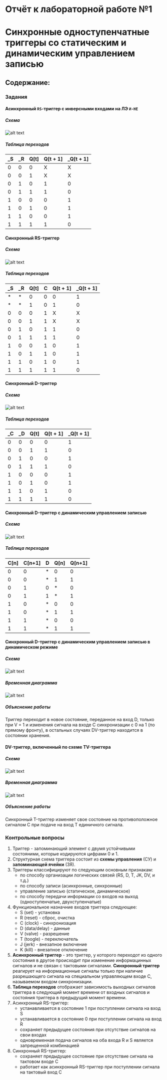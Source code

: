# Отчёт к лабораторной работе №1

# Синхронные одноступенчатные триггеры со статическим и динамическим управлением записью

## Содержание:

### Задания

#### Асинхронный `RS`-триггер с инверсными входами на ЛЭ `И-НЕ`

##### Схема

![alt text](images/ASYNC-RS-NAND.png)

##### Таблица переходов

| \_S | \_R | Q[t] | Q[t + 1] | \_Q[t + 1] |
| --- | --- | ---- | -------- | ---------- |
| 0   | 0   | 0    | X        | X          |
| 0   | 0   | 1    | X        | X          |
| 0   | 1   | 0    | 1        | 0          |
| 0   | 1   | 1    | 1        | 0          |
| 1   | 0   | 0    | 0        | 1          |
| 1   | 0   | 1    | 0        | 1          |
| 1   | 1   | 0    | 0        | 1          |
| 1   | 1   | 1    | 1        | 0          |

#### Синхронный RS-триггер

##### Схема

![alt text](images/SYNC-RS-NAND.png)

##### Таблица переходов

| \_S | \_R | Q[t] | C   | Q[t + 1] | \_Q[t + 1] |
| --- | --- | ---- | --- | -------- | ---------- |
| \*  | \*  | 0    | 0   | 0        | 1          |
| \*  | \*  | 1    | 0   | 1        | 0          |
| 0   | 0   | 0    | 1   | X        | X          |
| 0   | 0   | 1    | 1   | X        | X          |
| 0   | 1   | 0    | 1   | 1        | 0          |
| 0   | 1   | 1    | 1   | 1        | 0          |
| 1   | 0   | 0    | 1   | 0        | 1          |
| 1   | 0   | 1    | 1   | 0        | 1          |
| 1   | 1   | 0    | 1   | 0        | 1          |
| 1   | 1   | 1    | 1   | 1        | 0          |

#### Синхронный D-триггер

##### Схема

![alt text](images/STATIC-D-NAND.png)

##### Таблица переходов

| \_C | \_D | Q[t] | Q[t + 1] | \_Q[t + 1] |
| --- | --- | ---- | -------- | ---------- |
| 0   | 0   | 0    | 0        | 1          |
| 0   | 0   | 1    | 1        | 0          |
| 0   | 1   | 0    | 0        | 1          |
| 0   | 1   | 1    | 1        | 0          |
| 1   | 0   | 0    | 0        | 1          |
| 1   | 0   | 1    | 0        | 1          |
| 1   | 1   | 0    | 1        | 0          |
| 1   | 1   | 1    | 1        | 0          |

#### Синхронный D-триггер с динамическим управлением записью

##### Схема

![alt text](images/DYNAMIC-D.png)

##### Таблица переходов

| C[n] | C[n+1] | D   | Q[n] | Q[n+1] |
| ---- | ------ | --- | ---- | ------ |
| 0    | 0      | \*  | 0    | 0      |
| 0    | 0      | \*  | 1    | 1      |
| 0    | 1      | 0   | \*   | 0      |
| 0    | 1      | 1   | \*   | 1      |
| 1    | 0      | \*  | 0    | 0      |
| 1    | 0      | \*  | 1    | 1      |
| 1    | 1      | \*  | 0    | 0      |
| 1    | 1      | \*  | 1    | 1      |

#### Синхронный D-триггер с динамическим управлением записью в динамическом режиме

##### Схема

![alt text](images/SYNC-DV.png)

##### Временная диаграмма

![alt text](images/TIME-DIAGRAM-SYNC-DV.png)

##### Объяснение работы

Триггер переходит в новое состояние, переданное на вход D, только при V = 1 и изменения сигнала на входе C синхронизации с 0 на 1 (по прямому фронту), в остальных случаях DV-триггер находится в состоянии хранения.

#### DV-триггер, включенный по схеме TV-триггера

##### Схема

![alt text](images/STATIC-TV.png)

##### Временная диаграмма

![alt text](images/TIME-DIAGRAM-STATIC-TV.png)

##### Объяснение работы

Синхронный T-триггер изменяет свое состояние на противоположное сигналом C при подаче на вход T единичного сигнала.

### Контрольные вопросы

1. Триггер - запоминающий элемент с двумя устойчивыми состояними, которые кодируются цифрами 0 и 1.
2. Структурная схема триггера состоит из **схемы управления** (СУ) и **запоминающей ячейки** (ЗЯ).
3. Триггеры классифицируют по следующим основным признакам:
   - по способу организации логических связей (RS, D, T, JK, DV, и т.д.)
   - по способу записи (асинхронные, синхронные)
   - управление записью (статическое, динамическое)
   - по способу передачи информации со входов на выход (одноступенчатые, двухступенчатые)
4. Функциональное назначние входов триггера следующее:
   - S (set) - установка
   - R (reset) - сброс, очистка
   - C (clock) - синхронизация
   - D (data/delay) - данные
   - V (valve) - разрешение
   - T (toogle) - переключатель
   - J (jerk) - внезапное включение
   - K (kill) - внезапное отключение
5. **Асинхронный триггер** - это триггер, у которого переходот из одного состояния в другое происходит при изменение информацинных сигналов и не связан с тактовыми сигналами.
   **Синхронный триггер** реагирует на информационные сигналы только при наличие разрешающего сигнала на специальном управляющем входе C, называемом входом синхронизации.
6. **Таблица переходов** отображает зависимость выходных сигналов триггера в следующий момент времени от входных сигналов и состояния триггера в предыдущий момент времени.
7. Асинхронный RS-триггер:
   - устанавливается в состояние 1 при поступлении сигнала на вход S
   - устанавливается в состояние 0 при поступлении сигнала на вход R
   - сохраняет предыдущее состояния при отсутствие сигналов на свои входах
   - одновременная подача сигналов на оба входа R и S является запрещенной комбинацией
8. Синхронный RS-триггер:
   - сохраняет предыдущее состояние при отсутствие сигнала на тактовом входе C
   - работает как асинхронный RS-триггер при поступлении сигнала на тактовый вход C
